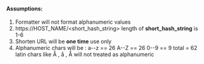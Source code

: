 #### Assumptions:
1. Formatter will not format alphanumeric values
2. https://HOST_NAME/<short_hash_string>
    length of **short_hash_string**  is 1-6
3. Shorten URL will be **one time** use only
4. Alphanumeric chars will be :
    a--z == 26
    A--Z == 26
    0--9 ==  9
    total = 62
    latin chars like  Å , å , Ǻ will not treated as alphanumeric 